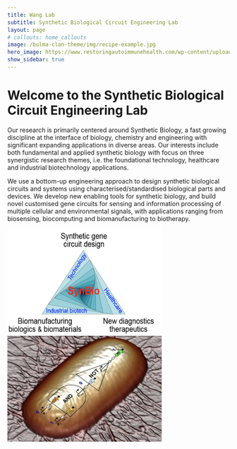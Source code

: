 ```yaml
---
title: Wang Lab
subtitle: Synthetic Biological Circuit Engineering Lab
layout: page
# callouts: home_callouts
image: /bulma-clan-theme/img/recipe-example.jpg
hero_image: https://www.restoringautoimmunehealth.com/wp-content/uploads/2019/01/DNA-image-1080x640.jpg
show_sidebar: true
---
```


# Welcome to the Synthetic Biological Circuit Engineering Lab

Our research is primarily centered around Synthetic Biology, a fast growing discipline at the interface of biology, chemistry and engineering with significant expanding applications in diverse areas. Our interests include both fundamental and applied synthetic biology with focus on three synergistic research themes, i.e. the foundational technology, healthcare and industrial biotechnology applications. 

We use a bottom-up engineering approach to design synthetic biological circuits and systems using characterised/standardised biological parts and devices. We develop new enabling tools for synthetic biology, and build novel customised gene circuits for sensing and information processing of multiple cellular and environmental signals, with applications ranging from biosensing, biocomputing and biomanufacturing to biotherapy. 

<p><img alt="" src="assets/index_en_1.png" style="height:240px; width:350px">&nbsp; &nbsp; &nbsp; &nbsp; &nbsp; &nbsp; &nbsp;&nbsp;<img alt="" src="assets/index_en_2.png" style="height:240px; width:350px"></p>
